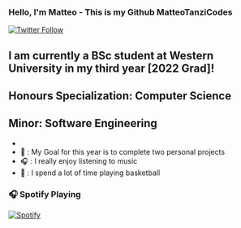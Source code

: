 ### Hello, I'm Matteo - This is my Github MatteoTanziCodes
[![Twitter Follow](https://img.shields.io/twitter/follow/TaeSpencerTanzi?color=1DA1F2&logo=twitter&style=for-the-badge)](https://twitter.com/intent/follow?original_referer=https%3A%2F%2Fgithub.com%2FcodeSTACKr&screen_name=taespencertanzi)

## I am currently a BSc student at Western University in my third year [2022 Grad]!
## Honours Specialization: Computer Science
## Minor: Software Engineering

 - 
 - 📔 : My Goal for this year is to complete two personal projects
 - 🎧 : I really enjoy listening to music
 - 🏀 : I spend a lot of time playing basketball

 ### 🎧 Spotify Playing
 [![Spotify](https://matteotanzicodes.vercel.app/api/spotify)](https://open.spotify.com/user/TaeSpencerTanzi)

 
